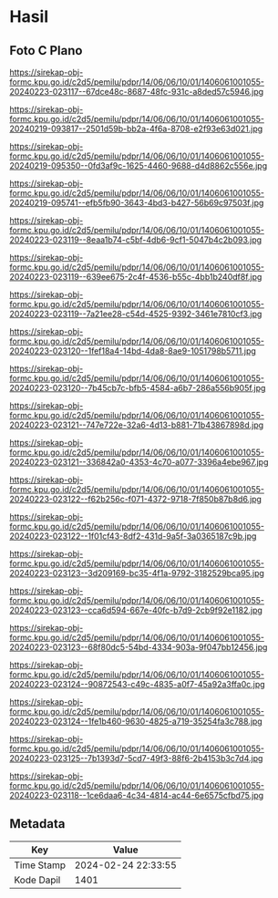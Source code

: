 # Hasil

## Foto C Plano

https://sirekap-obj-formc.kpu.go.id/c2d5/pemilu/pdpr/14/06/06/10/01/1406061001055-20240223-023117--67dce48c-8687-48fc-931c-a8ded57c5946.jpg

https://sirekap-obj-formc.kpu.go.id/c2d5/pemilu/pdpr/14/06/06/10/01/1406061001055-20240219-093817--2501d59b-bb2a-4f6a-8708-e2f93e63d021.jpg

https://sirekap-obj-formc.kpu.go.id/c2d5/pemilu/pdpr/14/06/06/10/01/1406061001055-20240219-095350--0fd3af9c-1625-4460-9688-d4d8862c556e.jpg

https://sirekap-obj-formc.kpu.go.id/c2d5/pemilu/pdpr/14/06/06/10/01/1406061001055-20240219-095741--efb5fb90-3643-4bd3-b427-56b69c97503f.jpg

https://sirekap-obj-formc.kpu.go.id/c2d5/pemilu/pdpr/14/06/06/10/01/1406061001055-20240223-023119--8eaa1b74-c5bf-4db6-9cf1-5047b4c2b093.jpg

https://sirekap-obj-formc.kpu.go.id/c2d5/pemilu/pdpr/14/06/06/10/01/1406061001055-20240223-023119--639ee675-2c4f-4536-b55c-4bb1b240df8f.jpg

https://sirekap-obj-formc.kpu.go.id/c2d5/pemilu/pdpr/14/06/06/10/01/1406061001055-20240223-023119--7a21ee28-c54d-4525-9392-3461e7810cf3.jpg

https://sirekap-obj-formc.kpu.go.id/c2d5/pemilu/pdpr/14/06/06/10/01/1406061001055-20240223-023120--1fef18a4-14bd-4da8-8ae9-1051798b5711.jpg

https://sirekap-obj-formc.kpu.go.id/c2d5/pemilu/pdpr/14/06/06/10/01/1406061001055-20240223-023120--7b45cb7c-bfb5-4584-a6b7-286a556b905f.jpg

https://sirekap-obj-formc.kpu.go.id/c2d5/pemilu/pdpr/14/06/06/10/01/1406061001055-20240223-023121--747e722e-32a6-4d13-b881-71b43867898d.jpg

https://sirekap-obj-formc.kpu.go.id/c2d5/pemilu/pdpr/14/06/06/10/01/1406061001055-20240223-023121--336842a0-4353-4c70-a077-3396a4ebe967.jpg

https://sirekap-obj-formc.kpu.go.id/c2d5/pemilu/pdpr/14/06/06/10/01/1406061001055-20240223-023122--f62b256c-f071-4372-9718-7f850b87b8d6.jpg

https://sirekap-obj-formc.kpu.go.id/c2d5/pemilu/pdpr/14/06/06/10/01/1406061001055-20240223-023122--1f01cf43-8df2-431d-9a5f-3a0365187c9b.jpg

https://sirekap-obj-formc.kpu.go.id/c2d5/pemilu/pdpr/14/06/06/10/01/1406061001055-20240223-023123--3d209169-bc35-4f1a-9792-3182529bca95.jpg

https://sirekap-obj-formc.kpu.go.id/c2d5/pemilu/pdpr/14/06/06/10/01/1406061001055-20240223-023123--cca6d594-667e-40fc-b7d9-2cb9f92e1182.jpg

https://sirekap-obj-formc.kpu.go.id/c2d5/pemilu/pdpr/14/06/06/10/01/1406061001055-20240223-023123--68f80dc5-54bd-4334-903a-9f047bb12456.jpg

https://sirekap-obj-formc.kpu.go.id/c2d5/pemilu/pdpr/14/06/06/10/01/1406061001055-20240223-023124--90872543-c49c-4835-a0f7-45a92a3ffa0c.jpg

https://sirekap-obj-formc.kpu.go.id/c2d5/pemilu/pdpr/14/06/06/10/01/1406061001055-20240223-023124--1fe1b460-9630-4825-a719-35254fa3c788.jpg

https://sirekap-obj-formc.kpu.go.id/c2d5/pemilu/pdpr/14/06/06/10/01/1406061001055-20240223-023125--7b1393d7-5cd7-49f3-88f6-2b4153b3c7d4.jpg

https://sirekap-obj-formc.kpu.go.id/c2d5/pemilu/pdpr/14/06/06/10/01/1406061001055-20240223-023118--1ce6daa6-4c34-4814-ac44-6e6575cfbd75.jpg


## Metadata

| Key        | Value               |
| ---------- | ------------------- |
| Time Stamp | 2024-02-24 22:33:55 |
| Kode Dapil | 1401                |




